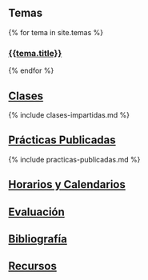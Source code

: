 ## Temas
 
{% for tema in site.temas %}
 
### <a href="{{site.baseurl}}{{tema.path}}">{{tema.title}}</a>

{% endfor %}

## [Clases](clases.html)

{% include clases-impartidas.md %}

## [Prácticas Publicadas](practicas)

{% include practicas-publicadas.md %}

## [Horarios y Calendarios](timetables.html)

## [Evaluación](evaluacion.html)

## [Bibliografía](references.html)

## [Recursos](resources.html)

<!--
## [TFA: Creating a Beautiful User Experience](tema3-web/practicas/p12-tfa-user-experience)
### [Descripción del TFA (p12-tfa-user-experience)](tema3-web/practicas/p12-tfa-user-experience)
-->
